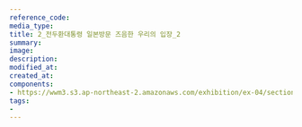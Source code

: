 ```yaml
---
reference_code:
media_type:
title: 2_전두환대통령 일본방문 즈음한 우리의 입장_2
summary:
image:
description:
modified_at:
created_at:
components:
- https://wwm3.s3.ap-northeast-2.amazonaws.com/exhibition/ex-04/section-01-right/2_전두환대통령+일본방문+즈음한+우리의+입장_2.tiff
tags:
-
---
```

